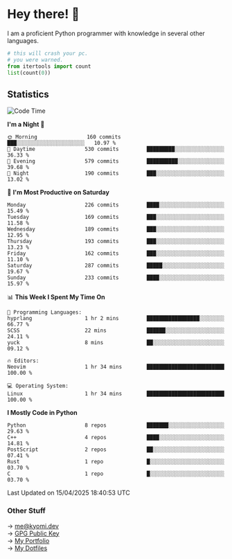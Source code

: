 # Hey there! 👋

I am a proficient Python programmer with knowledge in several other languages.

```py
# this will crash your pc.
# you were warned.
from itertools import count
list(count(0))
```

## Statistics
<!--START_SECTION:waka-->
![Code Time](http://img.shields.io/badge/Code%20Time-1%2C770%20hrs%2024%20mins-blue)

**I'm a Night 🦉** 

```text
🌞 Morning                160 commits         ███░░░░░░░░░░░░░░░░░░░░░░   10.97 % 
🌆 Daytime                530 commits         █████████░░░░░░░░░░░░░░░░   36.33 % 
🌃 Evening                579 commits         ██████████░░░░░░░░░░░░░░░   39.68 % 
🌙 Night                  190 commits         ███░░░░░░░░░░░░░░░░░░░░░░   13.02 % 
```
📅 **I'm Most Productive on Saturday** 

```text
Monday                   226 commits         ████░░░░░░░░░░░░░░░░░░░░░   15.49 % 
Tuesday                  169 commits         ███░░░░░░░░░░░░░░░░░░░░░░   11.58 % 
Wednesday                189 commits         ███░░░░░░░░░░░░░░░░░░░░░░   12.95 % 
Thursday                 193 commits         ███░░░░░░░░░░░░░░░░░░░░░░   13.23 % 
Friday                   162 commits         ███░░░░░░░░░░░░░░░░░░░░░░   11.10 % 
Saturday                 287 commits         █████░░░░░░░░░░░░░░░░░░░░   19.67 % 
Sunday                   233 commits         ████░░░░░░░░░░░░░░░░░░░░░   15.97 % 
```


📊 **This Week I Spent My Time On** 

```text
💬 Programming Languages: 
hyprlang                 1 hr 2 mins         █████████████████░░░░░░░░   66.77 % 
SCSS                     22 mins             ██████░░░░░░░░░░░░░░░░░░░   24.11 % 
yuck                     8 mins              ██░░░░░░░░░░░░░░░░░░░░░░░   09.12 % 

🔥 Editors: 
Neovim                   1 hr 34 mins        █████████████████████████   100.00 % 

💻 Operating System: 
Linux                    1 hr 34 mins        █████████████████████████   100.00 % 
```

**I Mostly Code in Python** 

```text
Python                   8 repos             ███████░░░░░░░░░░░░░░░░░░   29.63 % 
C++                      4 repos             ████░░░░░░░░░░░░░░░░░░░░░   14.81 % 
PostScript               2 repos             ██░░░░░░░░░░░░░░░░░░░░░░░   07.41 % 
Rust                     1 repo              █░░░░░░░░░░░░░░░░░░░░░░░░   03.70 % 
C                        1 repo              █░░░░░░░░░░░░░░░░░░░░░░░░   03.70 % 
```




 Last Updated on 15/04/2025 18:40:53 UTC
<!--END_SECTION:waka-->

### Other Stuff

→ [me@kyomi.dev](mailto:me@kyomi.dev)\
→ [GPG Public Key](https://github.com/bitterteriyaki.gpg)\
→ [My Portfolio](https://kyomi.dev)\
→ [My Dotfiles](https://github.com/bitterteriyaki/dotfiles)
